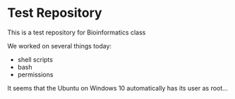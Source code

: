 # Test Repository
This is a test repository for Bioinformatics class

 We worked on several things today:
 * shell scripts
 * bash
 * permissions
 
 It seems that the Ubuntu on Windows 10 automatically has its user as root...
